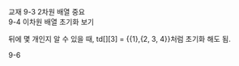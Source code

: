 교재 9-3 2차원 배열 중요  
9-4 이차원 배열 초기화 보기

뒤에 몇 개인지 알 수 있을 때, td[][3] = {{1},{2, 3, 4}}처럼 초기화 해도 됨.


9-6

